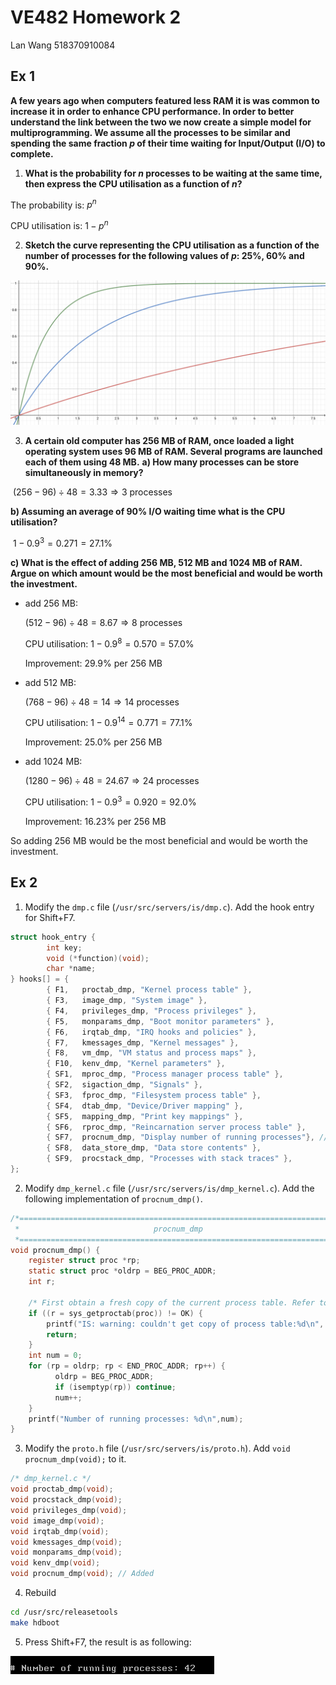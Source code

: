 # VE482 Homework 2

Lan Wang 518370910084

## Ex 1

**A few years ago when computers featured less RAM it is was common to increase it in order to enhance CPU performance. In order to better understand the link between the two we now create a simple model for multiprogramming. We assume all the processes to be similar and spending the same fraction $p$ of their time waiting for Input/Output (I/O) to complete.**
1. **What is the probability for $n$ processes to be waiting at the same time, then express the CPU utilisation as a function of $n$?**

  The probability is: $p^n$

  CPU utilisation is: $1-p^n$

2. **Sketch the curve representing the CPU utilisation as a function of the number of processes for the following values of $p$: 25%, 60% and 90%.**

  ![1](.\1.png)

3. **A certain old computer has 256 MB of RAM, once loaded a light operating system uses 96 MB of RAM. Several programs are launched each of them using 48 MB.**
    **a) How many processes can be store simultaneously in memory?**

  ​    $(256-96)\div 48 = 3.33 \Rightarrow 3\text{ processes}$

  **b) Assuming an average of 90% I/O waiting time what is the CPU utilisation?**

  ​    $1-0.9^3=0.271=27.1\%$

  **c) What is the effect of adding 256 MB, 512 MB and 1024 MB of RAM. Argue on which amount would be the most beneficial and would be worth the investment.**

  - add 256 MB:

    $(512-96)\div 48 = 8.67 \Rightarrow 8\text{ processes}$

    $\text{CPU utilisation: }1-0.9^8=0.570=57.0\%$

    $\text{Improvement: }29.9\% \text{ per 256 MB}$

  - add 512 MB:

    $(768-96)\div 48 = 14 \Rightarrow 14\text{ processes}$

    $\text{CPU utilisation: }1-0.9^{14}=0.771=77.1\%$

    $\text{Improvement: }25.0\% \text{ per 256 MB}$

  - add 1024 MB:

    $(1280-96)\div 48 = 24.67 \Rightarrow 24\text{ processes}$

    $\text{CPU utilisation: }1-0.9^3=0.920=92.0\%$

    $\text{Improvement: }16.23\% \text{ per 256 MB}$

  So adding 256 MB would be the most beneficial and would be worth the investment.

## Ex 2

1. Modify the `dmp.c` file (`/usr/src/servers/is/dmp.c`). Add the hook entry for Shift+F7.

```c
struct hook_entry {
        int key;
        void (*function)(void);
        char *name;
} hooks[] = {
        { F1,   proctab_dmp, "Kernel process table" },
        { F3,   image_dmp, "System image" },
        { F4,   privileges_dmp, "Process privileges" },
        { F5,   monparams_dmp, "Boot monitor parameters" },
        { F6,   irqtab_dmp, "IRQ hooks and policies" },
        { F7,   kmessages_dmp, "Kernel messages" },
        { F8,   vm_dmp, "VM status and process maps" },
        { F10,  kenv_dmp, "Kernel parameters" },
        { SF1,  mproc_dmp, "Process manager process table" },
        { SF2,  sigaction_dmp, "Signals" },
        { SF3,  fproc_dmp, "Filesystem process table" },
        { SF4,  dtab_dmp, "Device/Driver mapping" },
        { SF5,  mapping_dmp, "Print key mappings" },
        { SF6,  rproc_dmp, "Reincarnation server process table" },
        { SF7,  procnum_dmp, "Display number of running processes"}, // added to the file
        { SF8,  data_store_dmp, "Data store contents" },
        { SF9,  procstack_dmp, "Processes with stack traces" },
};
```

2. Modify `dmp_kernel.c` file (`/usr/src/servers/is/dmp_kernel.c`). Add the following implementation of `procnum_dmp()`.

```c
/*======================================================================*
 *                              procnum_dmp                             *
 *======================================================================*/
void procnum_dmp() {
    register struct proc *rp;
    static struct proc *oldrp = BEG_PROC_ADDR;
    int r;

    /* First obtain a fresh copy of the current process table. Refer to procstack_dmp() */
    if ((r = sys_getproctab(proc)) != OK) {
        printf("IS: warning: couldn't get copy of process table:%d\n", r);
        return;
    }
    int num = 0;
    for (rp = oldrp; rp < END_PROC_ADDR; rp++) {  
          oldrp = BEG_PROC_ADDR;  
          if (isemptyp(rp)) continue;  
          num++;
    }
    printf("Number of running processes: %d\n",num);
}
```

3. Modify the `proto.h` file (`/usr/src/servers/is/proto.h`). Add `void procnum_dmp(void);` to it.

```c
/* dmp_kernel.c */
void proctab_dmp(void);
void procstack_dmp(void);
void privileges_dmp(void);
void image_dmp(void);
void irqtab_dmp(void);
void kmessages_dmp(void);
void monparams_dmp(void);
void kenv_dmp(void);
void procnum_dmp(void); // Added
```

4. Rebuild

```sh
cd /usr/src/releasetools
make hdboot
```

5. Press Shift+F7, the result is as following:

![image-20211010145750019](.\image-20211010145750019.png)
